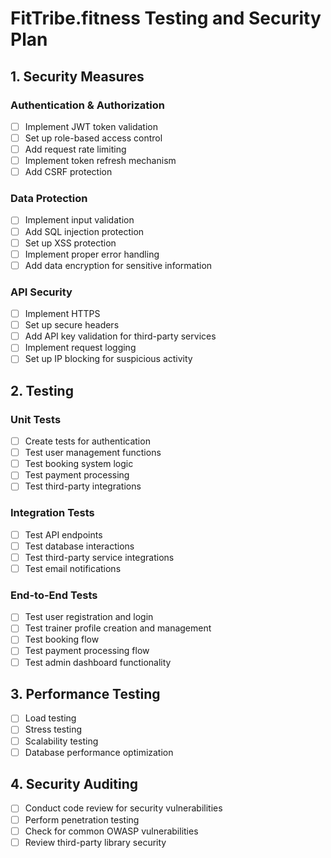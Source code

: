 # FitTribe.fitness Testing and Security Plan

## 1. Security Measures

### Authentication & Authorization
- [ ] Implement JWT token validation
- [ ] Set up role-based access control
- [ ] Add request rate limiting
- [ ] Implement token refresh mechanism
- [ ] Add CSRF protection

### Data Protection
- [ ] Implement input validation
- [ ] Add SQL injection protection
- [ ] Set up XSS protection
- [ ] Implement proper error handling
- [ ] Add data encryption for sensitive information

### API Security
- [ ] Implement HTTPS
- [ ] Set up secure headers
- [ ] Add API key validation for third-party services
- [ ] Implement request logging
- [ ] Set up IP blocking for suspicious activity

## 2. Testing

### Unit Tests
- [ ] Create tests for authentication
- [ ] Test user management functions
- [ ] Test booking system logic
- [ ] Test payment processing
- [ ] Test third-party integrations

### Integration Tests
- [ ] Test API endpoints
- [ ] Test database interactions
- [ ] Test third-party service integrations
- [ ] Test email notifications

### End-to-End Tests
- [ ] Test user registration and login
- [ ] Test trainer profile creation and management
- [ ] Test booking flow
- [ ] Test payment processing flow
- [ ] Test admin dashboard functionality

## 3. Performance Testing
- [ ] Load testing
- [ ] Stress testing
- [ ] Scalability testing
- [ ] Database performance optimization

## 4. Security Auditing
- [ ] Conduct code review for security vulnerabilities
- [ ] Perform penetration testing
- [ ] Check for common OWASP vulnerabilities
- [ ] Review third-party library security
